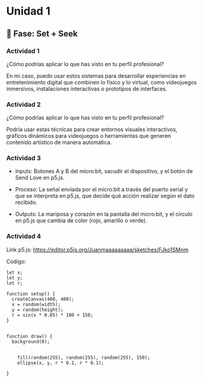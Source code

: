 # Unidad 1

## 🔎 Fase: Set + Seek

### Actividad 1

¿Cómo podrías aplicar lo que has visto en tu perfil profesional?

En mi caso, puedo usar estos sistemas para desarrollar experiencias en entretenimiento digital que combinen lo físico y lo virtual, como videojuegos inmersivos, instalaciones interactivas o prototipos de interfaces.

### Actividad 2

¿Cómo podrías aplicar lo que has visto en tu perfil profesional?

Podría usar estas técnicas para crear entornos visuales interactivos, gráficos dinámicos para videojuegos o herramientas que generen contenido artístico de manera automática.

### Actividad 3

- Inputs: Botones A y B del micro:bit, sacudir el dispositivo, y el botón de Send Love en p5.js.

- Proceso: La señal enviada por el micro:bit a través del puerto serial y que se interpreta en p5.js, que decide qué acción realizar según el dato recibido.

- Outputs: La mariposa y corazón en la pantalla del micro:bit, y el círculo en p5.js que cambia de color (rojo, amarillo o verde).

### Actividad 4

Link p5.js: https://editor.p5js.org/Juanmaaaaaaaaa/sketches/FJko1SMnm

Codigo:

    let x;
    let y;
    let r;
    
    function setup() {
      createCanvas(400, 400);
      x = random(width);
      y = random(height);
      r = sin(x * 0.05) * 100 + 150;
    }
    
    
    function draw() {
      background(0);
      
        
        fill(random(255), random(255), random(255), 150);
        ellipse(x, y, r * 0.1, r * 0.1);
      
    }


